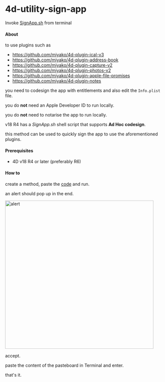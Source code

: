 # 4d-utility-sign-app
Invoke [SignApp.sh](https://raw.githubusercontent.com/miyako/4d-utility-sign-app/main/SignApp.sh) from terminal

#### About

to use plugins such as 

* https://github.com/miyako/4d-plugin-ical-v3
* https://github.com/miyako/4d-plugin-address-book
* https://github.com/miyako/4d-plugin-capture-v2
* https://github.com/miyako/4d-plugin-photos-v2
* https://github.com/miyako/4d-plugin-apple-file-promises
* https://github.com/miyako/4d-plugin-notes
 
you need to codesign the app with entitlements and also edit the `Info.plist` file.

you do **not** need an Apple Developer ID to run locally. 

you do **not** need to notarise the app to run locally.

v18 R4 has a *SignApp.sh* shell script that supports **Ad Hoc codesign**.

this method can be used to quickly sign the app to use the aforementioned plugins.

#### Prerequisites 

* 4D v18 R4 or later (preferably R6)

#### How to

create a method, paste the [code](https://raw.githubusercontent.com/miyako/4d-utility-sign-app/main/sign_app_for_privacy.4dm) and run. 

an alert should pop up in the end.

<img width="480" alt="alert" src="https://user-images.githubusercontent.com/1725068/118119990-29edab80-b42a-11eb-9897-013c08a26f41.png">

accept.

paste the content of the pasteboard in Terminal and enter.

that's it.
